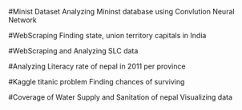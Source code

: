 #Minist Dataset
Analyzing Mininst database using Convlution Neural Network

#WebScraping
Finding state, union territory capitals in India

#WebScraping and Analyzing SLC data

#Analyzing Literacy rate of nepal in 2011 per province

#Kaggle titanic problem
Finding chances of surviving

#Coverage of Water Supply and Sanitation of nepal
Visualizing data
